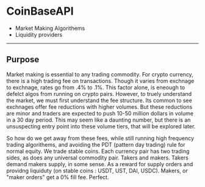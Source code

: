 # CoinBaseAPI
- Market Making Algorithems
- Liquidity providers
---
## Purpose
Market making is essential to any trading commodity. For crypto currency, there is a high trading fee on transactions. Though it varies from exchnage to exchnage, rates go from .4% to .1%. This factor alone, is eneough to defelct algos from running on crypto pairs. However, to truely understand the market, we must first understand the fee structure. Its common to see exchnages offer fee reductions with higher volumes. But these reductions are minor and traders are expected to push 10-50 million dollars in volume in a 30 day period. This may seem like a daunting number, but there is an unsuspecting entry point into these volume tiers, that will be explored later. 

So how do we get away from these fees, while still running high frequency trading algorithems, and avoiding the PDT (pattern day trading) rule for normal equity. 
We trade stable coins. Each currency pair has two trading sides, as does any universal commodity pair. Takers and makers. Takers demand makers supply, in some sense. As a reward for supply orders and providng liquiduty (on stable coins : USDT, UST, DAI, USDC). Makers, or "maker orders" get a 0% fill fee. Perfect. 
